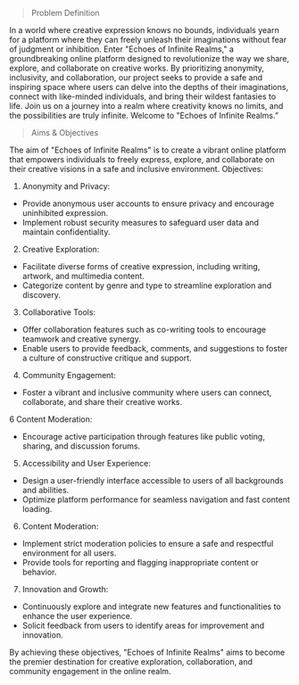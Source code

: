 > Problem Definition

In a world where creative expression knows no bounds, individuals yearn for a platform
where they can freely unleash their imaginations without fear of judgment or inhibition. Enter
"Echoes of Infinite Realms," a groundbreaking online platform designed to revolutionize the
way we share, explore, and collaborate on creative works. By prioritizing anonymity,
inclusivity, and collaboration, our project seeks to provide a safe and inspiring space where
users can delve into the depths of their imaginations, connect with like-minded individuals,
and bring their wildest fantasies to life. Join us on a journey into a realm where creativity
knows no limits, and the possibilities are truly infinite. Welcome to "Echoes of Infinite
Realms.”

>Aims & Objectives

The aim of "Echoes of Infinite Realms" is to create a vibrant online platform that empowers
individuals to freely express, explore, and collaborate on their creative visions in a safe and
inclusive environment.
Objectives:
1. Anonymity and Privacy:
- Provide anonymous user accounts to ensure privacy and encourage uninhibited
expression.
- Implement robust security measures to safeguard user data and maintain confidentiality.
2. Creative Exploration:
- Facilitate diverse forms of creative expression, including writing, artwork, and multimedia
content.
- Categorize content by genre and type to streamline exploration and discovery.
3. Collaborative Tools:
- Offer collaboration features such as co-writing tools to encourage teamwork and creative
synergy.
- Enable users to provide feedback, comments, and suggestions to foster a culture of
constructive critique and support.
4. Community Engagement:
- Foster a vibrant and inclusive community where users can connect, collaborate, and share
their creative works.

6 Content Moderation:
- Encourage active participation through features like public voting, sharing, and discussion
forums.

5. Accessibility and User Experience:
- Design a user-friendly interface accessible to users of all backgrounds and abilities.
- Optimize platform performance for seamless navigation and fast content loading.
6. Content Moderation:
- Implement strict moderation policies to ensure a safe and respectful environment for all
users.
- Provide tools for reporting and flagging inappropriate content or behavior.
7. Innovation and Growth:
- Continuously explore and integrate new features and functionalities to enhance the user
experience.
- Solicit feedback from users to identify areas for improvement and innovation.

By achieving these objectives, "Echoes of Infinite Realms" aims to become the premier
destination for creative exploration, collaboration, and community engagement in the online
realm.
